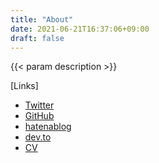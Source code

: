 ```yaml
---
title: "About"
date: 2021-06-21T16:37:06+09:00
draft: false
---
```


{{< param description >}}

[Links]
- [Twitter](https://twitter.com/koh_sh)
- [GitHub](https://github.com/koh-sh)
- [hatenablog](https://koh-sh.hatenablog.com)
- [dev.to](https://dev.to/koh_sh)
- [CV](https://cv.koh-sh.com)
